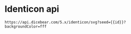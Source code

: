 
# Identicon api
````
https://api.dicebear.com/5.x/identicon/svg?seed={{id}}?backgroundColor=fff
````